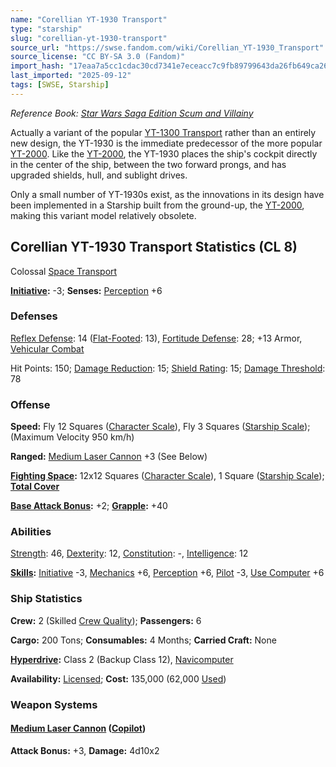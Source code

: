 ```yaml
---
name: "Corellian YT-1930 Transport"
type: "starship"
slug: "corellian-yt-1930-transport"
source_url: "https://swse.fandom.com/wiki/Corellian_YT-1930_Transport"
source_license: "CC BY-SA 3.0 (Fandom)"
import_hash: "17eaa7a5cc1cdac30cd7341e7eceacc7c9fb89799643da26fb649ca26fbdcb6e"
last_imported: "2025-09-12"
tags: [SWSE, Starship]
---
```

*Reference Book: [Star Wars Saga Edition Scum and Villainy](https://swse.fandom.com/wiki/Star_Wars_Saga_Edition_Scum_and_Villainy)*

Actually a variant of the popular [YT-1300 Transport](https://swse.fandom.com/wiki/YT-1300_Transport) rather than an entirely new design, the YT-1930 is the immediate predecessor of the more popular [YT-2000](https://swse.fandom.com/wiki/YT-2000). Like the [YT-2000](https://swse.fandom.com/wiki/YT-2000), the YT-1930 places the ship's cockpit directly in the center of the ship, between the two forward prongs, and has upgraded shields, hull, and sublight drives.

Only a small number of YT-1930s exist, as the innovations in its design have been implemented in a Starship built from the ground-up, the [YT-2000](https://swse.fandom.com/wiki/YT-2000), making this variant model relatively obsolete.
## Corellian YT-1930 Transport Statistics (CL 8)
Colossal [Space Transport](https://swse.fandom.com/wiki/Space_Transport)

**[Initiative](https://swse.fandom.com/wiki/Initiative):** -3; **Senses:** [Perception](https://swse.fandom.com/wiki/Perception) +6
### Defenses
[Reflex Defense](https://swse.fandom.com/wiki/Reflex_Defense_(Vehicles)): 14 ([Flat-Footed](https://swse.fandom.com/wiki/Flat-Footed): 13), [Fortitude Defense](https://swse.fandom.com/wiki/Fortitude_Defense_(Vehicles)): 28; +13 Armor, [Vehicular Combat](https://swse.fandom.com/wiki/Vehicular_Combat)

Hit Points: 150; [Damage Reduction](https://swse.fandom.com/wiki/Damage_Reduction): 15; [Shield Rating](https://swse.fandom.com/wiki/Shield_Rating): 15; [Damage Threshold](https://swse.fandom.com/wiki/Damage_Threshold_(Vehicles)): 78
### Offense
**Speed:** Fly 12 Squares ([Character Scale](https://swse.fandom.com/wiki/Character_Scale)), Fly 3 Squares ([Starship Scale](https://swse.fandom.com/wiki/Starship_Scale)); (Maximum Velocity 950 km/h)

**Ranged:** [Medium Laser Cannon](https://swse.fandom.com/wiki/Medium_Laser_Cannon) +3 (See Below)

**[Fighting Space](https://swse.fandom.com/wiki/Fighting_Space):** 12x12 Squares ([Character Scale](https://swse.fandom.com/wiki/Character_Scale)), 1 Square ([Starship Scale](https://swse.fandom.com/wiki/Starship_Scale)); **[Total Cover](https://swse.fandom.com/wiki/Total_Cover)**

**[Base Attack Bonus](https://swse.fandom.com/wiki/Base_Attack_Bonus):** +2; **[Grapple](https://swse.fandom.com/wiki/Grapple):** +40
### Abilities
[Strength](https://swse.fandom.com/wiki/Strength): 46, [Dexterity](https://swse.fandom.com/wiki/Dexterity): 12, [Constitution](https://swse.fandom.com/wiki/Constitution): -, [Intelligence](https://swse.fandom.com/wiki/Intelligence): 12

**[Skills](https://swse.fandom.com/wiki/Skills):** [Initiative](https://swse.fandom.com/wiki/Initiative) -3, [Mechanics](https://swse.fandom.com/wiki/Mechanics) +6, [Perception](https://swse.fandom.com/wiki/Perception) +6, [Pilot](https://swse.fandom.com/wiki/Pilot) -3, [Use Computer](https://swse.fandom.com/wiki/Use_Computer) +6
### Ship Statistics
**Crew:** 2 (Skilled [Crew Quality](https://swse.fandom.com/wiki/Crew_Quality)); **Passengers:** 6

**Cargo:** 200 Tons; **Consumables:** 4 Months; **Carried Craft:** None

**[Hyperdrive](https://swse.fandom.com/wiki/Hyperdrive):** Class 2 (Backup Class 12), [Navicomputer](https://swse.fandom.com/wiki/Navicomputer)

**Availability:** [Licensed](https://swse.fandom.com/wiki/Licensed); **Cost:** 135,000 (62,000 [Used](https://swse.fandom.com/wiki/Used))
### Weapon Systems
#### **[Medium Laser Cannon](https://swse.fandom.com/wiki/Medium_Laser_Cannon) ([Copilot](https://swse.fandom.com/wiki/Copilot))**
**Attack Bonus:** +3, **Damage:** 4d10x2